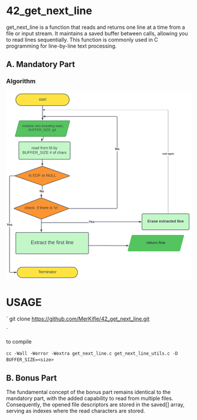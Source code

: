 # 42_get_next_line
get_next_line is a function that reads and returns one line at a time from a file or input stream. It maintains a saved buffer between calls, allowing you to read lines sequentially. This function is commonly used in C programming for line-by-line text processing.

## A. Mandatory Part

### Algorithm

![Algorithm Diagram](algorithm.svg)

# USAGE

` 
git clone https://github.com/MerKifle/42_get_next_line.git 

`

to compile

`cc -Wall -Werror -Wextra get_next_line.c get_next_line_utils.c -D BUFFER_SIZE=<size>`

## B. Bonus Part
The fundamental concept of the bonus part remains identical to the mandatory part, with the added capability to read from multiple files. Consequently, the opened file descriptors are stored in the saved[] array, serving as indexes where the read characters are stored.
